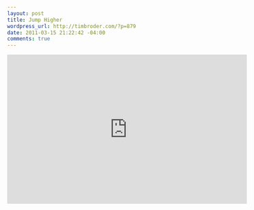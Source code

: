 ```yaml
--- 
layout: post
title: Jump Higher
wordpress_url: http://timbroder.com/?p=879
date: 2011-03-15 21:22:42 -04:00
comments: true
---
```

<iframe title="YouTube video player" width="560" height="349" src="http://www.youtube.com/embed/tPZdYboa-HY?rel=0&amp;hd=1" frameborder="0" allowfullscreen></iframe>
